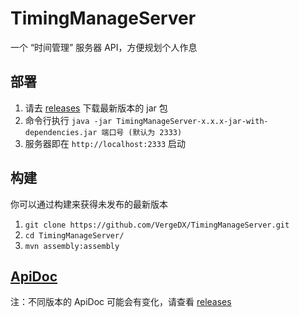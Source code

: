 # TimingManageServer
一个 “时间管理” 服务器 API，方便规划个人作息

## 部署
1. 请去 [releases](https://github.com/VergeDX/TimingManageServer/releases) 下载最新版本的 jar 包
2. 命令行执行 `java -jar TimingManageServer-x.x.x-jar-with-dependencies.jar 端口号 (默认为 2333)`
3. 服务器即在 `http://localhost:2333` 启动

## 构建
你可以通过构建来获得未发布的最新版本
1. `git clone https://github.com/VergeDX/TimingManageServer.git`
2. `cd TimingManageServer/`
3. `mvn assembly:assembly`

## [ApiDoc](https://github.com/VergeDX/TimingManageServer/blob/master/ApiDoc.md)
注：不同版本的 ApiDoc 可能会有变化，请查看 [releases](https://github.com/VergeDX/TimingManageServer/releases)